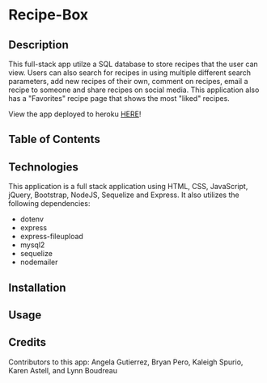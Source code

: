 # Recipe-Box

## Description
This full-stack app utilze a SQL database to store recipes that the user can view.  Users can also search for recipes in using multiple different search parameters, add new recipes of their own, comment on recipes, email a recipe to someone and share recipes on social media.  This application also has a "Favorites" recipe page that shows the most "liked" recipes.

View the app deployed to heroku [HERE](https://fast-mountain-43531.herokuapp.com/index.html)!

## Table of Contents

## Technologies
This application is a full stack application using HTML, CSS, JavaScript, jQuery, Bootstrap, NodeJS, Sequelize and Express.  It also utilizes the following dependencies:
* dotenv
* express
* express-fileupload
* mysql2
* sequelize
* nodemailer

## Installation


## Usage
<!-- add some screenshots here? -->

## Credits

Contributors to this app: Angela Gutierrez, Bryan Pero, Kaleigh Spurio, Karen Astell, and Lynn Boudreau